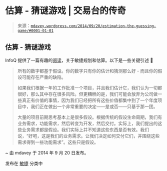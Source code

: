 <!--yml

分类：未分类

日期：2024-05-18 05:46:15

-->

# 估算 - 猜谜游戏 | 交易台的传奇

> 来源：[`mdavey.wordpress.com/2014/09/20/estimation-the-guessing-game/#0001-01-01`](https://mdavey.wordpress.com/2014/09/20/estimation-the-guessing-game/#0001-01-01)

## 估算 - 猜谜游戏

InfoQ 提供了一篇有趣的[阅读](http://www.infoq.com/minibooks/emag-agile-estimation)，关于敏捷规划和估算。以下是一些关键引述 🙂

> 所有的数字都基于假设。你的数字只有你的估计和猜测那么好 - 而且你的假设可能存在严重的缺陷。
> 
> 如果我们根据一年的工作批准一个项目，并且我们估计它，我们认为一切都很好，那么其中存在很多风险。但更糟糕的是，我们可能会放弃为公司做一些真正有价值的事情，因为我们已经把所有这些价值都集中到了一个年度项目中，我们正在做出一个非常重要的决定——是或否——只基于那一团。
> 
> 大量的项目前期思考基本上是很多假设。根据传统的假设生命周期，我们有业务需求，功能需求，然后转变为开发，然后交付。实际上，我们提出的这些业务需求都是假设。我们实际上并不知道这些东西是否有效。我们说，“好吧，这是我们的业务需求。让我们决定如何交付它们，并围绕这些需求得到一些功能需求”。这些只是假设。

~ 由 mdavey 于 2014 年 9 月 20 日发布。

发布在 [敏捷](https://mdavey.wordpress.com/category/agile/) 分类中
